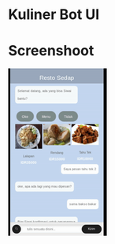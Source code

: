 
# Kuliner Bot UI

# Screenshoot

![Screenshoot](https://raw.githubusercontent.com/cyberid41/kuliner-bot-ui/master/static/image.gif)
